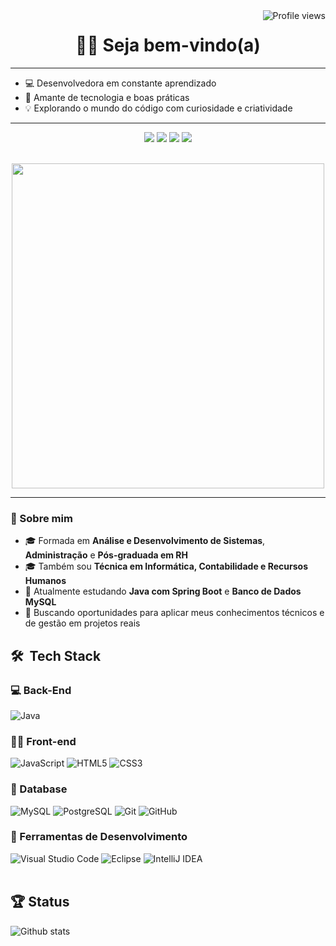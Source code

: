 <img align="right" src="https://komarev.com/ghpvc/?username=bia-cunha&color=006bed" alt="Profile views"/>
</a>

<h1 align="center">👩‍💻 Seja bem-vindo(a) </h1>

---

 - 💻 Desenvolvedora em constante aprendizado  
 - 🌱 Amante de tecnologia e boas práticas  
 - 💡 Explorando o mundo do código com curiosidade e criatividade


---
 
<p align="center">

<a href="https://www.linkedin.com/in/bianca-cunha-silva/" alt="LinkedIn">
<img src="https://img.shields.io/badge/linkedin-%230077B5.svg?style=for-the-badge&logo=linkedin&logoColor=white"/></a> 
  
<a href="https://github.com/bia-cunha" alt="GitHub">
<img src="https://img.shields.io/badge/github-%23121011.svg?style=for-the-badge&logo=github&logoColor=white)"/></a> 

<a href="https://www.instagram.com/biacunha_/" alt="Instagram">
<img src="https://img.shields.io/badge/Instagram-%23E4405F.svg?style=for-the-badge&logo=Instagram&logoColor=white"/></a>
  
<a href="https://twitter.com/biaahcunha" alt="Twitter">
<img src="https://img.shields.io/badge/Twitter-%231DA1F2.svg?style=for-the-badge&logo=Twitter&logoColor=white"/></a> 
</p>
<br />


<div align= "center">
 <img height="520em" src="https://github.com/user-attachments/assets/f96bc931-5d93-4a2b-89f4-f7e938d9c20f" min-width="400px" max-width="400px" width="500px" align="center">
</div>

---

### 🧠 Sobre mim

- 🎓 Formada em **Análise e Desenvolvimento de Sistemas**, **Administração** e **Pós-graduada em RH**
- 🎓 Também sou **Técnica em Informática, Contabilidade e Recursos Humanos**
- 📍  Atualmente estudando **Java com Spring Boot** e **Banco de Dados MySQL**
- 🤝 Buscando oportunidades para aplicar meus conhecimentos técnicos e de gestão em projetos reais


## 🛠 &nbsp;Tech Stack

### :computer: Back-End

![Java](https://img.shields.io/badge/java-%23ED8B00.svg?style=for-the-badge&logo=openjdk&logoColor=white)


### :woman_artist: Front-end

![JavaScript](https://img.shields.io/badge/javascript-%23323330.svg?style=for-the-badge&logo=javascript&logoColor=%23F7DF1E)
![HTML5](https://img.shields.io/badge/html5-%23E34F26.svg?style=for-the-badge&logo=html5&logoColor=white)
![CSS3](https://img.shields.io/badge/css3-%231572B6.svg?style=for-the-badge&logo=css3&logoColor=white)


### :game_die: Database
![MySQL](https://img.shields.io/badge/mysql-%2300f.svg?style=for-the-badge&logo=mysql&logoColor=white)
![PostgreSQL](https://img.shields.io/badge/PostgreSQL-336791?style=for-the-badge&logo=postgresql&logoColor=white)
![Git](https://img.shields.io/badge/git-%23F05033.svg?style=for-the-badge&logo=git&logoColor=white)
![GitHub](https://img.shields.io/badge/github-%23121011.svg?style=for-the-badge&logo=github&logoColor=white)

### :wrench: Ferramentas de Desenvolvimento

![Visual Studio Code](https://img.shields.io/badge/Visual%20Studio%20Code-0078d7.svg?style=for-the-badge&logo=visual-studio-code&logoColor=white)
![Eclipse](https://img.shields.io/badge/Eclipse-FE7A16.svg?style=for-the-badge&logo=Eclipse&logoColor=white)
![IntelliJ IDEA](https://img.shields.io/badge/IntelliJIDEA-000000.svg?style=for-the-badge&logo=intellij-idea&logoColor=white)
<br></br>

## :trophy: Status

<img src="https://github-readme-stats.vercel.app/api/top-langs/?username=bia-cunha&theme=dark&hide_border=false&include_all_commits=true&count_private=true&layout=compact" alt="Github stats"/>






